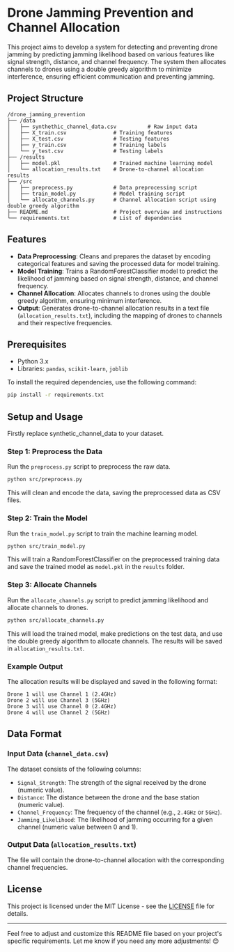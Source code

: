 # Drone Jamming Prevention and Channel Allocation

This project aims to develop a system for detecting and preventing drone jamming by predicting jamming likelihood based on various features like signal strength, distance, and channel frequency. The system then allocates channels to drones using a double greedy algorithm to minimize interference, ensuring efficient communication and preventing jamming.

## Project Structure

```
/drone_jamming_prevention
├── /data
│   ├── synthethic_channel_data.csv          # Raw input data
│   ├── X_train.csv               # Training features
│   ├── X_test.csv                # Testing features
│   ├── y_train.csv               # Training labels
│   └── y_test.csv                # Testing labels
├── /results
│   ├── model.pkl                 # Trained machine learning model
│   └── allocation_results.txt    # Drone-to-channel allocation results
├── /src
│   ├── preprocess.py             # Data preprocessing script
│   ├── train_model.py            # Model training script
│   └── allocate_channels.py      # Channel allocation script using double greedy algorithm
├── README.md                     # Project overview and instructions
└── requirements.txt              # List of dependencies
```

## Features

- **Data Preprocessing**: Cleans and prepares the dataset by encoding categorical features and saving the processed data for model training.
- **Model Training**: Trains a RandomForestClassifier model to predict the likelihood of jamming based on signal strength, distance, and channel frequency.
- **Channel Allocation**: Allocates channels to drones using the double greedy algorithm, ensuring minimum interference.
- **Output**: Generates drone-to-channel allocation results in a text file (`allocation_results.txt`), including the mapping of drones to channels and their respective frequencies.

## Prerequisites

- Python 3.x
- Libraries: `pandas`, `scikit-learn`, `joblib`

To install the required dependencies, use the following command:

```bash
pip install -r requirements.txt
```

## Setup and Usage

Firstly replace synthetic_channel_data to your dataset.

### Step 1: Preprocess the Data
Run the `preprocess.py` script to preprocess the raw data.

```bash
python src/preprocess.py
```

This will clean and encode the data, saving the preprocessed data as CSV files.

### Step 2: Train the Model
Run the `train_model.py` script to train the machine learning model.

```bash
python src/train_model.py
```

This will train a RandomForestClassifier on the preprocessed training data and save the trained model as `model.pkl` in the `results` folder.

### Step 3: Allocate Channels
Run the `allocate_channels.py` script to predict jamming likelihood and allocate channels to drones.

```bash
python src/allocate_channels.py
```

This will load the trained model, make predictions on the test data, and use the double greedy algorithm to allocate channels. The results will be saved in `allocation_results.txt`.

### Example Output

The allocation results will be displayed and saved in the following format:

```
Drone 1 will use Channel 1 (2.4GHz)
Drone 2 will use Channel 3 (5GHz)
Drone 3 will use Channel 0 (2.4GHz)
Drone 4 will use Channel 2 (5GHz)
```

## Data Format

### Input Data (`channel_data.csv`)

The dataset consists of the following columns:

- `Signal_Strength`: The strength of the signal received by the drone (numeric value).
- `Distance`: The distance between the drone and the base station (numeric value).
- `Channel_Frequency`: The frequency of the channel (e.g., `2.4GHz` or `5GHz`).
- `Jamming_Likelihood`: The likelihood of jamming occurring for a given channel (numeric value between 0 and 1).

### Output Data (`allocation_results.txt`)

The file will contain the drone-to-channel allocation with the corresponding channel frequencies.

## License

This project is licensed under the MIT License - see the [LICENSE](LICENSE) file for details.

---

Feel free to adjust and customize this README file based on your project's specific requirements. Let me know if you need any more adjustments! 😊
